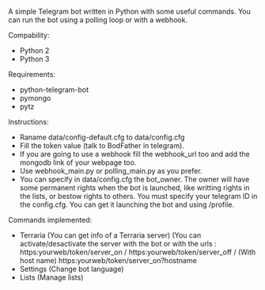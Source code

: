 A simple Telegram bot written in Python with some useful commands. You can run the bot using a polling loop or with a webhook.

Compability:
- Python 2
- Python 3

Requirements:
- python-telegram-bot
- pymongo
- pytz

Instructions:
- Raname data/config-default.cfg to data/config.cfg
- Fill the token value (talk to BodFather in telegram).
- If you are going to use a webhook fill the webhook_url too and add the mongodb link of your webpage too.
- Use webhook_main.py or polling_main.py as you prefer.
- You can specify in data/config.cfg the bot_owner. The owner will have some permanent rights when the bot is launched,
  like writting rights in the lists, or bestow rights to others. You must specify your telegram ID in the config.cfg. You can get
  it launching the bot and using /profile.

Commands implemented:
- Terraria (You can get info of a Terraria server) (You can activate/desactivate the server with the bot or with the  urls :
    https:yourweb/token/server_on  / https:yourweb/token/server_off / (With host name) https:yourweb/token/server_on?hostname
- Settings (Change bot language)
- Lists (Manage lists)